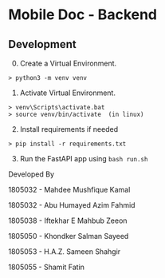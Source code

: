 # Mobile Doc - Backend 

## Development 

0. Create a Virtual Environment. 
```
> python3 -m venv venv
```

1. Activate Virtual Environment. 
```
> venv\Scripts\activate.bat    
> source venv/bin/activate  (in linux)
```

2. Install requirements if needed
```
> pip install -r requirements.txt 
```

3. Run the FastAPI app using `bash run.sh`

Developed By

1805032 - Mahdee Mushfique Kamal

1805032 - Abu Humayed Azim Fahmid

1805038 - Iftekhar E Mahbub Zeeon

1805050 - Khondker Salman Sayeed

1805053 - H.A.Z. Sameen Shahgir

1805055 - Shamit Fatin



